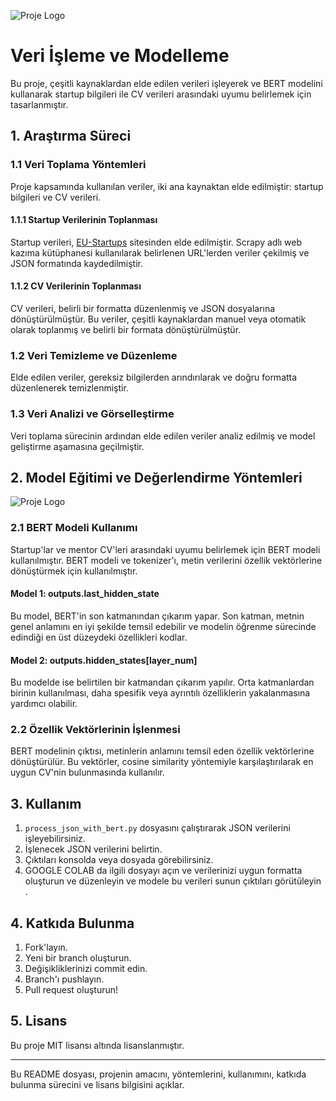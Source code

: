

![Proje Logo](https://cdn-images-1.medium.com/max/1200/1*YU7cYy-HeMpsuQYIO-kHMA.jpeg)
# Veri İşleme ve Modelleme

Bu proje, çeşitli kaynaklardan elde edilen verileri işleyerek ve BERT modelini kullanarak startup bilgileri ile CV verileri arasındaki uyumu belirlemek için tasarlanmıştır.

## 1. Araştırma Süreci

### 1.1 Veri Toplama Yöntemleri

Proje kapsamında kullanılan veriler, iki ana kaynaktan elde edilmiştir: startup bilgileri ve CV verileri.

#### 1.1.1 Startup Verilerinin Toplanması

Startup verileri, [EU-Startups]([link](https://www.eu-startups.com/directory/)) sitesinden elde edilmiştir. Scrapy adlı web kazıma kütüphanesi kullanılarak belirlenen URL'lerden veriler çekilmiş ve JSON formatında kaydedilmiştir.

#### 1.1.2 CV Verilerinin Toplanması

CV verileri, belirli bir formatta düzenlenmiş ve JSON dosyalarına dönüştürülmüştür. Bu veriler, çeşitli kaynaklardan manuel veya otomatik olarak toplanmış ve belirli bir formata dönüştürülmüştür.

### 1.2 Veri Temizleme ve Düzenleme

Elde edilen veriler, gereksiz bilgilerden arındırılarak ve doğru formatta düzenlenerek temizlenmiştir.

### 1.3 Veri Analizi ve Görselleştirme

Veri toplama sürecinin ardından elde edilen veriler analiz edilmiş ve model geliştirme aşamasına geçilmiştir.

## 2. Model Eğitimi ve Değerlendirme Yöntemleri
![Proje Logo](https://cdn-images-1.medium.com/max/1200/1*mKmre9aQoAOdsTzbHnXCRA.jpeg)

### 2.1 BERT Modeli Kullanımı

Startup'lar ve mentor CV'leri arasındaki uyumu belirlemek için BERT modeli kullanılmıştır. BERT modeli ve tokenizer'ı, metin verilerini özellik vektörlerine dönüştürmek için kullanılmıştır.

#### Model 1: outputs.last_hidden_state

Bu model, BERT'in son katmanından çıkarım yapar. Son katman, metnin genel anlamını en iyi şekilde temsil edebilir ve modelin öğrenme sürecinde edindiği en üst düzeydeki özellikleri kodlar.

#### Model 2: outputs.hidden_states[layer_num]

Bu modelde ise belirtilen bir katmandan çıkarım yapılır. Orta katmanlardan birinin kullanılması, daha spesifik veya ayrıntılı özelliklerin yakalanmasına yardımcı olabilir.

### 2.2 Özellik Vektörlerinin İşlenmesi

BERT modelinin çıktısı, metinlerin anlamını temsil eden özellik vektörlerine dönüştürülür. Bu vektörler, cosine similarity yöntemiyle karşılaştırılarak en uygun CV'nin bulunmasında kullanılır.

## 3. Kullanım

1. `process_json_with_bert.py` dosyasını çalıştırarak JSON verilerini işleyebilirsiniz.
2. İşlenecek JSON verilerini belirtin.
3. Çıktıları konsolda veya dosyada görebilirsiniz.
4. GOOGLE COLAB da ilgili dosyayı açın ve verilerinizi uygun formatta oluşturun ve düzenleyin ve modele bu verileri sunun çıktıları görütüleyin .
## 4. Katkıda Bulunma

1. Fork'layın.
2. Yeni bir branch oluşturun.
3. Değişikliklerinizi commit edin.
4. Branch'ı pushlayın.
5. Pull request oluşturun!

## 5. Lisans

Bu proje MIT lisansı altında lisanslanmıştır.

---

Bu README dosyası, projenin amacını, yöntemlerini, kullanımını, katkıda bulunma sürecini ve lisans bilgisini açıklar.
